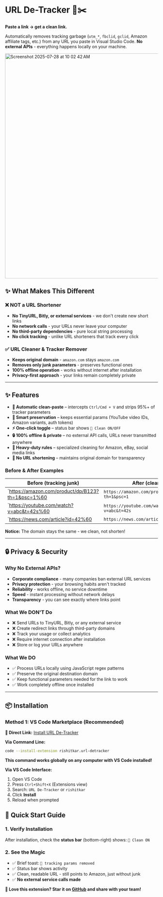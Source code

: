 # URL De-Tracker 🔗✂️

**Paste a link → get a clean link.**

Automatically removes tracking garbage (`utm_*`, `fbclid`, `gclid`, Amazon affiliate tags, etc.) from any URL you paste in Visual Studio Code. **No external APIs** - everything happens locally on your machine.

<img width="1192" height="738" alt="Screenshot 2025-07-28 at 10 02 42 AM" src="https://github.com/user-attachments/assets/7e390cc3-f718-425d-8a3b-26622f68fe3a" />


## ✨ What Makes This Different

### ❌ **NOT a URL Shortener**
- **No TinyURL, Bitly, or external services** - we don't create new short links
- **No network calls** - your URLs never leave your computer
- **No third-party dependencies** - pure local string processing
- **No click tracking** - unlike URL shorteners that track every click

### ✅ **URL Cleaner & Tracker Remover**
- **Keeps original domain** - `amazon.com` stays `amazon.com`
- **Removes only junk parameters** - preserves functional ones
- **100% offline operation** - works without internet after installation
- **Privacy-first approach** - your links remain completely private

---

## ✨ Features

- **🚀 Automatic clean-paste** – intercepts `Ctrl/Cmd + V` and strips 95%+ of tracker parameters
- **🔧 Smart preservation** – keeps essential params (YouTube video IDs, Amazon variants, auth tokens)
- **⚡ One-click toggle** – status bar shows `🔗 Clean ON/OFF`
- **🔒 100% offline & private** – no external API calls, URLs never transmitted anywhere
- **🎯 Heavy-duty rules** – specialized cleaning for Amazon, eBay, social media links
- **🚫 No URL shortening** – maintains original domain for transparency

### Before & After Examples

| Before (tracking junk) | After (clean) |
|------------------------|---------------|
| `https://amazon.com/product/dp/B123?th=1&psc=1%60 | `https://amazon.com/product/dp/B123?th=1&psc=1` |
| `https://youtube.com/watch?v=abc&t=42s%60 | `https://youtube.com/watch?v=abc&t=42s` |
| `https://news.com/article?id=42%60 | `https://news.com/article?id=42` |

**Notice:** The domain stays the same - we clean, not shorten!

---

## 🔒 Privacy & Security

### **Why No External APIs?**
- **Corporate compliance** - many companies ban external URL services
- **Privacy protection** - your browsing habits aren't tracked
- **Reliability** - works offline, no service downtime
- **Speed** - instant processing without network delays
- **Transparency** - you can see exactly where links point

### **What We DON'T Do**
- ❌ Send URLs to TinyURL, Bitly, or any external service
- ❌ Create redirect links through third-party domains
- ❌ Track your usage or collect analytics
- ❌ Require internet connection after installation
- ❌ Store or log your URLs anywhere

### **What We DO**
- ✅ Process URLs locally using JavaScript regex patterns
- ✅ Preserve the original destination domain
- ✅ Keep functional parameters needed for the link to work
- ✅ Work completely offline once installed
---

## 📦 Installation

### Method 1: VS Code Marketplace (Recommended)

**🔗 Direct Link:** [Install URL De-Tracker](https://marketplace.visualstudio.com/items?itemName=rishitkar.url-detracker)

**Via Command Line:**

```bash
code --install-extension rishitkar.url-detracker
```
**This command works globally on any computer with VS Code installed!**

**Via VS Code Interface:**
1. Open VS Code
2. Press `Ctrl+Shift+X` (Extensions view)
3. Search: `URL De-Tracker` or `rishitkar`
4. Click **Install**
5. Reload when prompted

## 🚀 Quick Start Guide

### 1. Verify Installation
After installation, check the **status bar** (bottom-right) shows: `🔗 Clean ON`

### 2. See the Magic
- ✅ Brief toast: `🔗 tracking params removed`
- ✅ Status bar shows activity
- ✅ Clean, readable URL - still points to Amazon, just without junk
- ✅ **No external service calls made**

**💝 Love this extension? Star it on [GitHub](https://github.com/rishitkar/url-detracker) and share with your team!**

